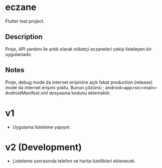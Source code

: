 # eczane

Flutter test project.

## Description

Proje, API yardımı ile anlık olarak nöbetçi eczaneleri çekip listeleyen bir uygulamadır.

## Notes

Proje, debug mode da internet erişimine açık fakat production (release) mode da internet erişimi yoktu. 
Bunun çözümü ; android>app>src>main> AndroidManifest.xml dosyasına <uses-permission android:name="android.permission.INTERNET"/> kodunu eklemektir.

# v1
- Uygulama listeleme yapıyor.

# v2 (Development)
- Listeleme sonrasında telefon ve harita özellikleri eklenecek.
